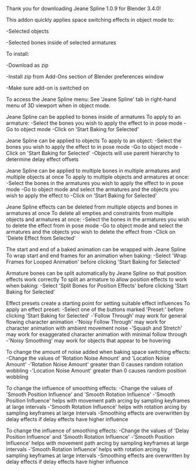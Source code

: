Thank you for downloading Jeane Spline 1.0.9 for Blender 3.4.0!

This addon quickly applies space switching effects in object mode to:

-Selected objects

-Selected bones inside of selected armatures

To install:

-Download as zip

-Install zip from Add-Ons section of Blender preferences window

-Make sure add-on is switched on

To access the Jeane Spline menu:
See 'Jeane Spline' tab in right-hand menu of 3D viewport when in object mode.

Jeane Spline can be applied to bones inside of armatures
To apply to an armature:
-Select the bones you wish to apply the effect to in pose mode
-Go to object mode
-Click on 'Start Baking for Selected'

Jeane Spline can be applied to objects
To apply to an object:
-Select the bones you wish to apply the effect to in pose mode
-Go to object mode
-Click on 'Start Baking for Selected'
-Objects will use parent hierarchy to determine delay effect offsets

Jeane Spline can be applied to multiple bones in multiple armatures and multiple objects at once
To apply to multiple objects and armatures at once:
-Select the bones in the armatures you wish to apply the effect to in pose mode
-Go to object mode and select the armatures and the objects you wish to apply the effect to
-Click on 'Start Baking for Selected'

Jeane Spline effects can be deleted from multiple objects and bones in armatures at once
To delete all empties and constraints from multiple objects and armatures at once:
-Select the bones in the armatures you wish to delete the effect from in pose mode
-Go to object mode and select the armatures and the objects you wish to delete the effect from
-Click on 'Delete Effect from Selected'

The start and end of a baked animation can be wrapped with Jeane Spline
To wrap start and end frames for an animation when baking:
-Select 'Wrap Frames for Looped Animation' before clicking 'Start Baking for Selected'

Armature bones can be split automatically by Jeane Spline so that position effects work correctly
To split an armature to allow position effects to work when baking:
-Select 'Split Bones for Position Effects' before clicking 'Start Baking for Selected'

Effect presets create a starting point for setting suitable effect influences
To apply an effect preset:
-Select one of the buttons marked 'Preset:' before clicking 'Start Baking for Selected'
-'Follow Through' may work for general flowing character animation
-'Noisy Follow Through' may work for character animation with ambient movement noise
-'Squash and Stretch' may work for exaggerated character animation with minimal follow through
-'Noisy Smoothing' may work for objects that appear to be hovering

To change the amount of noise added when baking space switching effects:
-Change the values of 'Rotation Noise Amount' and 'Location Noise Amount'
-'Rotation Noise Amount' greater than 0 causes random rotation wobbling
-'Location Noise Amount' greater than 0 causes random position wobbling

To change the influence of smoothing effects:
-Change the values of 'Smooth Position Influence' and 'Smooth Rotation Influence'
-'Smooth Position Influence' helps with movement path arcing by sampling keyframes at large intervals
-'Smooth Rotation Influence' helps with rotation arcing by sampling keyframes at large intervals
-Smoothing effects are overwritten by delay effects if delay effects have higher influence

To change the influence of smoothing effects:
-Change the values of 'Delay Position Influence' and 'Smooth Rotation Influence'
-'Smooth Position Influence' helps with movement path arcing by sampling keyframes at large intervals
-'Smooth Rotation Influence' helps with rotation arcing by sampling keyframes at large intervals
-Smoothing effects are overwritten by delay effects if delay effects have higher influence




